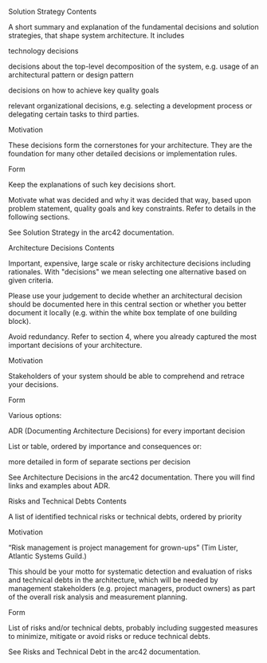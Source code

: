 Solution Strategy
Contents

A short summary and explanation of the fundamental decisions and solution strategies, that shape system architecture. It includes

technology decisions

decisions about the top-level decomposition of the system, e.g. usage of an architectural pattern or design pattern

decisions on how to achieve key quality goals

relevant organizational decisions, e.g. selecting a development process or delegating certain tasks to third parties.

Motivation

These decisions form the cornerstones for your architecture. They are the foundation for many other detailed decisions or implementation rules.

Form

Keep the explanations of such key decisions short.

Motivate what was decided and why it was decided that way, based upon problem statement, quality goals and key constraints. Refer to details in the following sections.

See Solution Strategy in the arc42 documentation.




Architecture Decisions
Contents

Important, expensive, large scale or risky architecture decisions including rationales. With "decisions" we mean selecting one alternative based on given criteria.

Please use your judgement to decide whether an architectural decision should be documented here in this central section or whether you better document it locally (e.g. within the white box template of one building block).

Avoid redundancy. Refer to section 4, where you already captured the most important decisions of your architecture.

Motivation

Stakeholders of your system should be able to comprehend and retrace your decisions.

Form

Various options:

ADR (Documenting Architecture Decisions) for every important decision

List or table, ordered by importance and consequences or:

more detailed in form of separate sections per decision

See Architecture Decisions in the arc42 documentation. There you will find links and examples about ADR.




Risks and Technical Debts
Contents

A list of identified technical risks or technical debts, ordered by priority

Motivation

“Risk management is project management for grown-ups” (Tim Lister, Atlantic Systems Guild.)

This should be your motto for systematic detection and evaluation of risks and technical debts in the architecture, which will be needed by management stakeholders (e.g. project managers, product owners) as part of the overall risk analysis and measurement planning.

Form

List of risks and/or technical debts, probably including suggested measures to minimize, mitigate or avoid risks or reduce technical debts.

See Risks and Technical Debt in the arc42 documentation.
